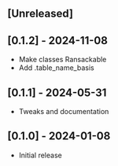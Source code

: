 ## [Unreleased]

## [0.1.2] - 2024-11-08

- Make classes Ransackable
- Add .table_name_basis

## [0.1.1] - 2024-05-31

- Tweaks and documentation

## [0.1.0] - 2024-01-08

- Initial release
